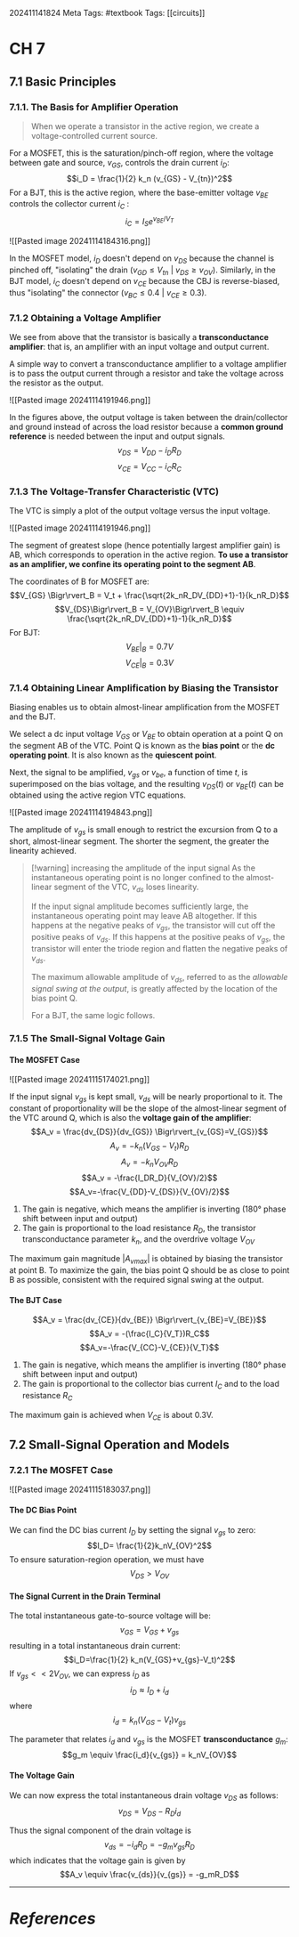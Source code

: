 202411141824
Meta Tags: #textbook 
Tags: [[circuits]]

# CH 7

## 7.1 Basic Principles

### 7.1.1. The Basis for Amplifier Operation

>When we operate a transistor in the active region, we create a voltage-controlled current source.

For a MOSFET, this is the saturation/pinch-off region, where the voltage between gate and source, $v_{GS}$, controls the drain current $i_D$:
$$i_D = \frac{1}{2} k_n (v_{GS} - V_{tn})^2$$
For a BJT, this is the active region, where the base-emitter voltage $v_{BE}$ controls the collector current $i_C$ :
$$i_C = I_S e^{v_{BE}/V_T}$$

![[Pasted image 20241114184316.png]]

In the MOSFET model, $i_D$ doesn't depend on $v_{DS}$ because the channel is pinched off, "isolating" the drain ($v_{GD} \le V_{tn}$ | $v_{DS} \ge v_{OV}$). Similarly, in the BJT model, $i_C$ doesn't depend on $v_{CE}$ because the CBJ is reverse-biased, thus "isolating" the connector ($v_{BC} \le 0.4$ | $v_{CE} \ge 0.3$).

### 7.1.2 Obtaining a Voltage Amplifier

We see from above that the transistor is basically a **transconductance amplifier**: that is, an amplifier with an input voltage and output current. 

A simple way to convert a transconductance amplifier to a voltage amplifier is to pass the output current through a resistor and take the voltage across the resistor as the output.

![[Pasted image 20241114191946.png]]

In the figures above, the output voltage is taken between the drain/collector and ground instead of across the load resistor because a **common ground reference** is needed between the input and output signals. 
$$v_{DS} = V_{DD} - i_DR_D$$
$$v_{CE} = V_{CC}-i_CR_C$$

### 7.1.3 The Voltage-Transfer Characteristic (VTC)

The VTC is simply a plot of the output voltage versus the input voltage. 

![[Pasted image 20241114191946.png]]

The segment of greatest slope (hence potentially largest amplifier gain) is AB, which corresponds to operation in the active region. **To use a transistor as an amplifier, we confine its operating point to the segment AB**. 

The coordinates of B for MOSFET are:
$$V_{GS} \Bigr\rvert_B = V_t + \frac{\sqrt{2k_nR_DV_{DD}+1}-1}{k_nR_D}$$
$$V_{DS}\Bigr\rvert_B = V_{OV}\Bigr\rvert_B \equiv \frac{\sqrt{2k_nR_DV_{DD}+1}-1}{k_nR_D}$$
For BJT:
$$V_{BE} \Bigr\rvert_B = 0.7 V$$
$$V_{CE} \Bigr\rvert_B = 0.3 V$$

### 7.1.4 Obtaining Linear Amplification by Biasing the Transistor

Biasing enables us to obtain almost-linear amplification from the MOSFET and the BJT. 

We select a dc input voltage $V_{GS}$ or $V_{BE}$ to obtain operation at a point Q on the segment AB of the VTC. Point Q is known as the **bias point** or the **dc operating point**. It is also known as the **quiescent point**.

Next, the signal to be amplified, $v_{gs}$ or $v_{be}$, a function of time $t$, is superimposed on the bias voltage, and the resulting $v_{DS}(t)$ or $v_{BE}(t)$ can be obtained using the active region VTC equations.

![[Pasted image 20241114194843.png]]

The amplitude of $v_{gs}$ is small enough to restrict the excursion from Q to a short, almost-linear segment. The shorter the segment, the greater the linearity achieved.

>[!warning] increasing the amplitude of the input signal
>As the instantaneous operating point is no longer confined to the almost-linear segment of the VTC, $v_{ds}$ loses linearity. 
>
>If the input signal amplitude becomes sufficiently large, the instantaneous operating point may leave AB altogether. If this happens at the negative peaks of $v_{gs}$, the transistor will cut off the positive peaks of $v_{ds}$. If this happens at the positive peaks of $v_{gs}$, the transistor will enter the triode region and flatten the negative peaks of $v_{ds}$. 
>
>The maximum allowable amplitude of $v_{ds}$, referred to as the *allowable signal swing at the output*, is greatly affected by the location of the bias point Q.
>
>For a BJT, the same logic follows.

### 7.1.5 The Small-Signal Voltage Gain

#### The MOSFET Case

![[Pasted image 20241115174021.png]]

If the input signal $v_{gs}$ is kept small, $v_{ds}$ will be nearly proportional to it. The constant of proportionality will be the slope of the almost-linear segment of the VTC around Q, which is also the **voltage gain of the amplifier**:
$$A_v = \frac{dv_{DS}}{dv_{GS}} \Bigr\rvert_{v_{GS}=V_{GS}}$$
$$A_v = -k_n(V_{GS}-V_t)R_D$$
$$A_v=-k_nV_{OV}R_D$$
$$A_v = -\frac{I_DR_D}{V_{OV}/2}$$
$$A_v=-\frac{V_{DD}-V_{DS}}{V_{OV}/2}$$
1. The gain is negative, which means the amplifier is inverting (180° phase shift between input and output)
2. The gain is proportional to the load resistance $R_D$, the transistor transconductance parameter $k_n$, and the overdrive voltage $V_{OV}$

The maximum gain magnitude $|A_{vmax}|$ is obtained by biasing the transistor at point B. To maximize the gain, the bias point Q should be as close to point B as possible, consistent with the required signal swing at the output.

#### The BJT Case

$$A_v = \frac{dv_{CE}}{dv_{BE}} \Bigr\rvert_{v_{BE}=V_{BE}}$$
$$A_v = -(\frac{I_C}{V_T})R_C$$
$$A_v=-\frac{V_{CC}-V_{CE}}{V_T}$$

1. The gain is negative, which means the amplifier is inverting (180° phase shift between input and output)
2. The gain is proportional to the collector bias current $I_C$ and to the load resistance $R_C$

The maximum gain is achieved when $V_{CE}$ is about 0.3V. 

## 7.2 Small-Signal Operation and Models

### 7.2.1 The MOSFET Case

![[Pasted image 20241115183037.png]]

#### The DC Bias Point

We can find the DC bias current $I_D$ by setting the signal $v_{gs}$ to zero:
$$I_D= \frac{1}{2}k_nV_{OV}^2$$
To ensure saturation-region operation, we must have $$V_{DS} > V_{OV}$$
#### The Signal Current in the Drain Terminal

The total instantaneous gate-to-source voltage will be:
$$v_{GS} = V_{GS}+v_{gs}$$
resulting in a total instantaneous drain current:
$$i_D=\frac{1}{2} k_n(V_{GS}+v_{gs}-V_t)^2$$
If $v_{gs} << 2V_{OV}$, we can express $i_D$ as 
$$i_D \approx I_D+i_d$$
where
$$i_d = k_n (V_{GS}-V_t)v_{gs}$$

The parameter that relates $i_d$ and $v_{gs}$ is the MOSFET **transconductance** $g_m$:
$$g_m \equiv \frac{i_d}{v_{gs}} = k_nV_{OV}$$

#### The Voltage Gain

We can now express the total instantaneous drain voltage $v_{DS}$ as follows:
$$v_{DS} = V_{DS} - R_Di_d$$

Thus the signal component of the drain voltage is 
$$v_{ds} = -i_dR_D = -g_mv_{gs}R_D$$
which indicates that the voltage gain is given by
$$A_v \equiv \frac{v_{ds}}{v_{gs}} = -g_mR_D$$






---
# *References*